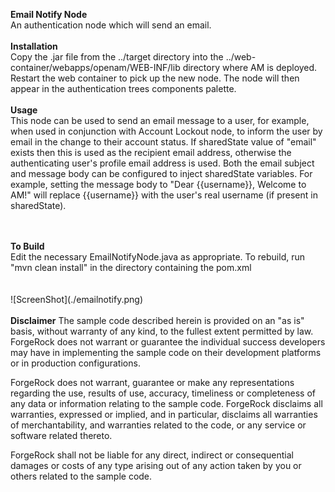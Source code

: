 <!--
 * The contents of this file are subject to the terms of the Common Development and
 * Distribution License (the License). You may not use this file except in compliance with the
 * License.
 *
 * You can obtain a copy of the License at legal/CDDLv1.0.txt. See the License for the
 * specific language governing permission and limitations under the License.
 *
 * When distributing Covered Software, include this CDDL Header Notice in each file and include
 * the License file at legal/CDDLv1.0.txt. If applicable, add the following below the CDDL
 * Header, with the fields enclosed by brackets [] replaced by your own identifying
 * information: "Portions copyright [year] [name of copyright owner]".
 *
 * Copyright 2017 ForgeRock AS.
-->
<b>Email Notify Node</b>
<br/>
An authentication node which will send an email.
<br/>
<br/>
<b>Installation</b>
<br/>
Copy the .jar file from the ../target directory into the ../web-container/webapps/openam/WEB-INF/lib directory where AM is deployed.  Restart the web container to pick up the new node.  The node will then appear in the authentication trees components palette.
<br/>
<br/>
<b>Usage</b>
<br/>
This node can be used to send an email message to a user, for example, when used in conjunction with Account Lockout node, to inform the user by email in the change to their account status. If sharedState value of "email" exists then this is used as the recipient email address, otherwise the authenticating user's profile email address is used. Both the email subject and message body can be configured to inject sharedState variables. For example, setting the message body to "Dear {{username}}, Welcome to AM!" will replace {{username}} with the user's real username (if present in sharedState). 

<br/>
<br/>
<b>To Build</b>
<br/>
Edit the necessary EmailNotifyNode.java as appropriate.  To rebuild, run "mvn clean install" in the directory containing the pom.xml
<br/>
<br/>
<br/>
![ScreenShot](./emailnotify.png)
<br/>
<br/>
<b>Disclaimer</b>
The sample code described herein is provided on an "as is" basis, without warranty of any kind, to the fullest extent permitted by law. ForgeRock does not warrant or guarantee the individual success developers may have in implementing the sample code on their development platforms or in production configurations.

ForgeRock does not warrant, guarantee or make any representations regarding the use, results of use, accuracy, timeliness or completeness of any data or information relating to the sample code. ForgeRock disclaims all warranties, expressed or implied, and in particular, disclaims all warranties of merchantability, and warranties related to the code, or any service or software related thereto.

ForgeRock shall not be liable for any direct, indirect or consequential damages or costs of any type arising out of any action taken by you or others related to the sample code.